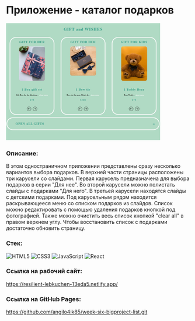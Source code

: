 # Приложение - каталог подарков

<img src="./src/list.jpg" height="320" />

### Описание:
В этом одностраничном приложении представлены сразу несколько вариантов выбора подарков.
В верхней части страницы расположены три карусели со слайдами.
Первая карусель предназначена для выбора подарков в серии "Для нее".
Во второй карусели можно полистать слайды с подарками "Для него".
В третьей карусели находятся слайды с детскими подарками.
Под карусельным рядом находится раскрывающееся меню со списком подарков из слайдов.
Список можно редактировать с помощью удаления подарков кнопкой под фотографией.
Также можно очистить весь список кнопкой "clear all" в правом верхнем углу.
Чтобы восстановить список с подарками достаточно обновить страницу.



### Стек:
![HTML5](https://img.shields.io/badge/html5-%23E34F26.svg?style=for-the-badge&logo=html5&logoColor=white)
![CSS3](https://img.shields.io/badge/css3-%231572B6.svg?style=for-the-badge&logo=css3&logoColor=white)
![JavaScript](https://img.shields.io/badge/javascript-%23323330.svg?style=for-the-badge&logo=javascript&logoColor=%23F7DF1E)
![React](https://img.shields.io/badge/react-%23323330.svg?style=for-the-badge&logo=react&logoColor=%23F7DF1E)

### Ссылка на рабочий сайт:
https://resilient-lebkuchen-13eda5.netlify.app/

### Ссылка на GitHub Pages:
https://github.com/angilo4ik85/week-six-bigproject-list.git
